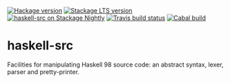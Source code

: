 [![Hackage version](https://img.shields.io/hackage/v/haskell-src.svg?label=Hackage)](http://hackage.haskell.org/package/haskell-src)
[![Stackage LTS version](https://www.stackage.org/package/haskell-src/badge/lts?label=Stackage)](https://www.stackage.org/package/haskell-src)
[![haskell-src on Stackage Nightly](https://stackage.org/package/haskell-src/badge/nightly)](https://stackage.org/nightly/package/haskell-src)
[![Travis build status](https://travis-ci.org/haskell-pkg-janitors/haskell-src.svg?branch=master)](https://travis-ci.org/haskell-pkg-janitors/haskell-src)
[![Cabal build](https://github.com/haskell-pkg-janitors/haskell-src/workflows/Haskell-CI/badge.svg)](https://github.com/haskell-pkg-janitors/haskell-src/actions)

# haskell-src

Facilities for manipulating Haskell 98 source code: an abstract syntax,
lexer, parser and pretty-printer.
